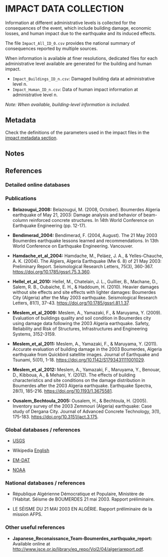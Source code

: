 # IMPACT DATA COLLECTION


Information at different administrative levels is collected for the consequences of the event, 
which include building damage, economic losses, and human impact due to the earthquake and its induced effects.

The file `Impact_All_ID_0.csv` provides the national summary of consequences reported by multiple sources.

When information is available at finer resolutions, dedicated files for each administrative level
available are generated for the building and human impact.

- `Impact_Buildings_ID_n.csv`: Damaged building data at administrative level n.
- `Impact_Human_ID_n.csv`: Data of human impact information at administrative level n.

_Note: When available, building-level information is included._


## Metadata

Check the definitions of the parameters used in the impact files in the [impact metadata section](https://gitlab.openquake.org/risk/ecd/-/blob/main/metadata.md#impact-data).


## Notes


## References


### Detailed online databases


### Publications

- **Belazougui_2008:** Belazougui, M. (2008, October). Boumerdes Algeria earthquake of May 21, 2003: Damage analysis and behavior of beam-column reinforced concrete structures. In 14th World Conference on Earthquake Engineering (pp. 12-17).

- **Bendimerad_2004:** Bendimerad, F. (2004, August). The 21 May 2003 Boumerdes earthquake lessons learned and recommendations. In 13th World Conference on Earthquake Engineering. Vancouver.

- **Hamdache_et_al_2004:** Hamdache, M., Peláez, J. A., & Yelles-Chauche, A. K. (2004). The Algiers, Algeria Earthquake (Mw 6. 8) of 21 May 2003: Preliminary Report. Seismological Research Letters, 75(3), 360-367. https://doi.org/10.1785/gssrl.75.3.360.

- **Hellel_et_al_2010:** Hellel, M., Chatelain, J. L., Guillier, B., Machane, D., Salem, R. B., Oubaiche, E. H., & Haddoum, H. (2010). Heavier damages without site effects and site effects with lighter damages: Boumerdes City (Algeria) after the May 2003 earthquake. Seismological Research Letters, 81(1), 37-43. https://doi.org/10.1785/gssrl.81.1.37.

- **Meslem_et_al_2009:** Meslem, A., Yamazaki, F., & Maruyama, Y. (2009). Evaluation of buildings quality and soil condition in Boumerdes city using damage data following the 2003 Algeria earthquake. Safety, Reliability and Risk of Structures, Infrastructures and Engineering Systems, 3152-3159.

- **Meslem_et_al_2011:** Meslem, A., Yamazaki, F., & Maruyama, Y. (2011). Accurate evaluation of building damage in the 2003 Boumerdes, Algeria earthquake from Quickbird satellite images. Journal of Earthquake and Tsunami, 5(01), 1-18. https://doi.org/10.1142/S1793431111001029.

- **Meslem_et_al_2012:** Meslem, A., Yamazaki, F., Maruyama, Y., Benouar, D., Kibboua, A., & Mehani, Y. (2012). The effects of building characteristics and site conditions on the damage distribution in Boumerdes after the 2003 Algeria earthquake. Earthquake Spectra, 28(1), 185-216. https://doi.org/10.1193/1.3675581.

- **Ousalem_Bechtoula_2005:** Ousalem, H., & Bechtoula, H. (2005). Inventory survey of the 2003 Zemmouri (Algeria) earthquake: Case study of Dergana City. Journal of Advanced Concrete Technology, 3(1), 175-183. https://doi.org/10.3151/jact.3.175.

### Global databases / references

- [USGS](https://earthquake.usgs.gov/earthquakes/eventpage/usp000bxpg/executive)

- Wikipedia [English](https://en.wikipedia.org/wiki/2003_Boumerdès_earthquake)

- [EM-DAT](https://public.emdat.be/data)

- [NOAA](https://www.ngdc.noaa.gov/hazel/view/hazards/earthquake/event-more-info/5694)

### National databases / references

- République Algérienne Démocratique et Populaire, Ministère de l’Habitat. Séisme de BOUMERDES 21 mai 2003. Rapport préliminaire.

- LE SÉISME DU 21 MAI 2003 EN ALGÉRIE. Rapport préliminaire de la mission AFPS.

### Other useful references

- **Japanese_Reconaissance_Team-Boumerdes_earthquake_report:** Available online at http://www.jsce.or.jp/library/eq_repo/Vol2/04/algeriareport.pdf.